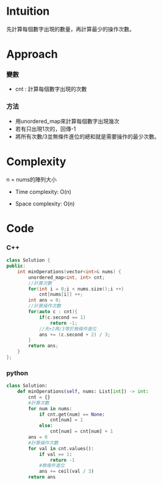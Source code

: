 # Intuition
<!-- Describe your first thoughts on how to solve this problem. -->
先計算每個數字出現的數量，再計算最少的操作次數。
# Approach
<!-- Describe your approach to solving the problem. -->
### 變數
- cnt : 計算每個數字出現的次數

### 方法
- 用unordered_map來計算每個數字出現幾次
- 若有只出現1次的，回傳-1
- 將所有次數/3並無條件進位的總和就是需要操作的最少次數。

# Complexity
n = nums的陣列大小
- Time complexity: O(n)
<!-- Add your time complexity here, e.g. $$O(n)$$ -->

- Space complexity: O(n)
<!-- Add your space complexity here, e.g. $$O(n)$$ -->

# Code
### C++
```cpp []
class Solution {
public:
    int minOperations(vector<int>& nums) {
        unordered_map<int, int> cnt;
        //計算次數
        for(int i = 0;i < nums.size();i ++)
            cnt[nums[i]] ++;
        int ans = 0;
        //計算操作次數
        for(auto c : cnt){
            if(c.second == 1)
                return -1;
            //先+2再/3等於無條件進位
            ans += (c.second + 2) / 3;
        }
        return ans;
    }
};
```
### python
```python []
class Solution:
    def minOperations(self, nums: List[int]) -> int:
        cnt = {}
        #計算次數
        for num in nums:
            if cnt.get(num) == None:
                cnt[num] = 1
            else:
                cnt[num] = cnt[num] + 1
        ans = 0
        #計算操作次數
        for val in cnt.values():
            if val == 1:
                return -1
            #無條件進位
            ans += ceil(val / 3)
        return ans
```

